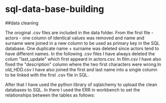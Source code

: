 # sql-data-base-building

##data cleaning

The oroginal .csv files are included in the data folder. From the first file - actors - one column of identical values was removed and name and surname were joined in a new column to be used as primary key in the SQL database. One duplicate name + surname was deleted since actors tend to have different names. In the following .csv files I have always deleted the colum "last_update" which first appeard in actors.csv. In film.csv I have also fixed the "description" column where the two first characters were wrong.In old_HDD.csv I have also joined the first and last name into a single column to be linked with the first .csv file in SQL.

After that I have used the python library of sqlalchemy to upload the clean databases to SQL. In there I used the ERR in workbench to set the relationships between the tables as follows: 